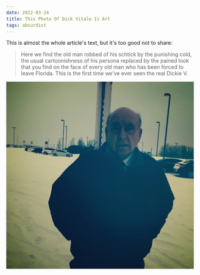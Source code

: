 ```yaml
---
date: 2022-03-24
title: This Photo Of Dick Vitale Is Art
tags: absurdist
---
```



This is almost the whole article's text, but it's too good not to share:

> Here we find the old man robbed of his schtick by the punishing cold, the usual cartoonishness of his persona replaced by the pained look that you find on the face of every old man who has been forced to leave Florida. This is the first time we've ever seen the real Dickie V.

![vitale](https://raw.githubusercontent.com/muneer78/muneer78.github.io/master/images/vitale.png)





